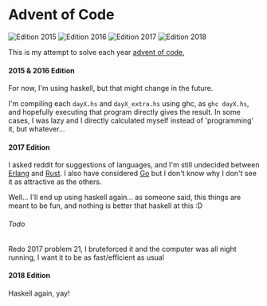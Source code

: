 # Advent of Code
![Edition 2015](https://img.shields.io/badge/AoC_2015-35_stars-yellow.svg)
![Edition 2016](https://img.shields.io/badge/AoC_2016-50_stars-yellow.svg)
![Edition 2017](https://img.shields.io/badge/AoC_2017-50_stars-yellow.svg)
![Edition 2018](https://img.shields.io/badge/AoC_2018-6_stars-yellow.svg)

This is my attempt to solve each year [advent of code](http://adventofcode.com),

#### 2015 & 2016 Edition
For now, I'm using haskell, but that might change in the future.

I'm compiling each `dayX.hs` and `dayX_extra.hs` using ghc, as `ghc dayX.hs`, and
hopefully executing that program directly gives the result. In some cases, I was
lazy and I directly calculated myself instead of 'programming' it, but whatever...

#### 2017 Edition

I asked reddit for suggestions of languages, and I'm still undecided between
[Erlang](http://www.erlang.org) and [Rust](https://www.rust-lang.org). I also
have considered [Go](https://golang.org) but I don't know why I don't see it
as attractive as the others.

Well... I'll end up using haskell again... as someone said, this things are meant
to be fun, and nothing is better that haskell at this :D


###### Todo
Redo 2017 problem 21, I bruteforced it and the computer was all night running, I want
it to be as fast/efficient as usual


#### 2018 Edition
Haskell again, yay!

